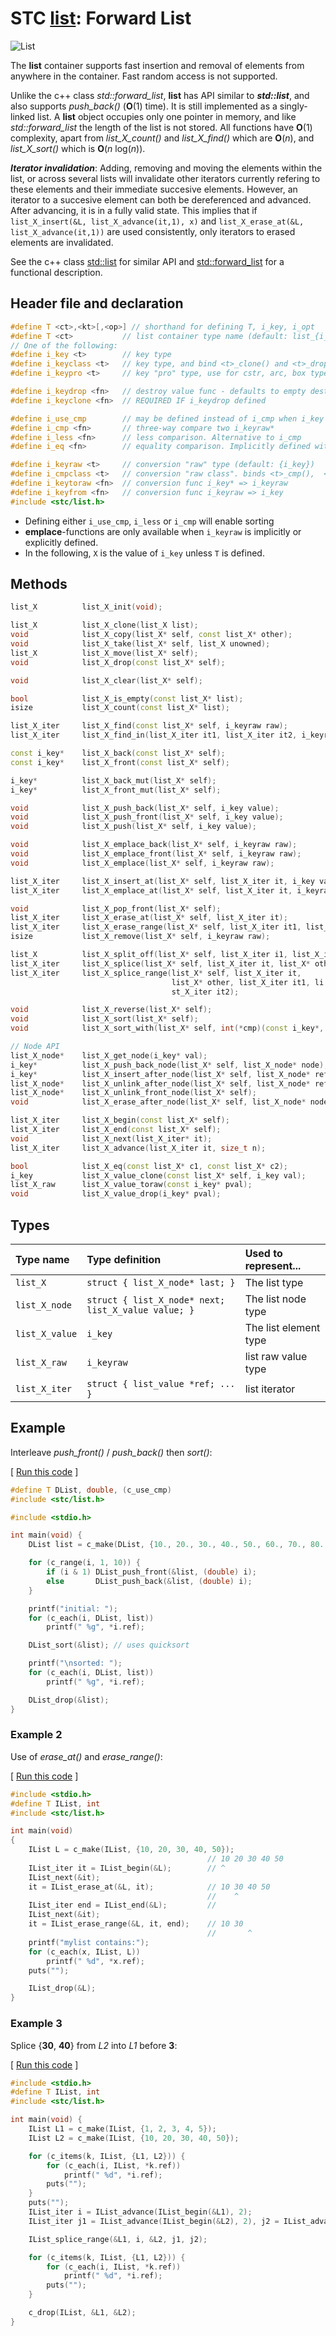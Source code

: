 # STC [list](../include/stc/list.h): Forward List
![List](pics/list.jpg)

The **list** container supports fast insertion and removal of elements from anywhere in the container.
Fast random access is not supported.

Unlike the c++ class *std::forward_list*, **list** has API similar to ***std::list***, and also supports
*push_back()* (**O**(1) time). It is still implemented as a singly-linked list. A **list** object
occupies only one pointer in memory, and like *std::forward_list* the length of the list is not stored.
All functions have **O**(1) complexity, apart from *list_X_count()* and *list_X_find()* which are **O**(*n*),
and *list_X_sort()* which is **O**(*n* log(*n*)).

***Iterator invalidation***: Adding, removing and moving the elements within the list, or across several lists
will invalidate other iterators currently refering to these elements and their immediate succesive elements.
However, an iterator to a succesive element can both be dereferenced and advanced. After advancing, it is
in a fully valid state. This implies that if `list_X_insert(&L, list_X_advance(it,1), x)` and
`list_X_erase_at(&L, list_X_advance(it,1))` are used consistently, only iterators to erased elements are invalidated.

See the c++ class [std::list](https://en.cppreference.com/w/cpp/container/list) for similar API and
[std::forward_list](https://en.cppreference.com/w/cpp/container/forward_list) for a functional description.

## Header file and declaration

```c++
#define T <ct>,<kt>[,<op>] // shorthand for defining T, i_key, i_opt
#define T <ct>           // list container type name (default: list_{i_key})
// One of the following:
#define i_key <t>        // key type
#define i_keyclass <t>   // key type, and bind <t>_clone() and <t>_drop() function names
#define i_keypro <t>     // key "pro" type, use for cstr, arc, box types

#define i_keydrop <fn>   // destroy value func - defaults to empty destruct
#define i_keyclone <fn>  // REQUIRED IF i_keydrop defined

#define i_use_cmp        // may be defined instead of i_cmp when i_key is an integral/native-type.
#define i_cmp <fn>       // three-way compare two i_keyraw*
#define i_less <fn>      // less comparison. Alternative to i_cmp
#define i_eq <fn>        // equality comparison. Implicitly defined with i_cmp, but not i_less.

#define i_keyraw <t>     // conversion "raw" type (default: {i_key})
#define i_cmpclass <t>   // conversion "raw class". binds <t>_cmp(),  <t>_eq(),  <t>_hash()
#define i_keytoraw <fn>  // conversion func i_key* => i_keyraw
#define i_keyfrom <fn>   // conversion func i_keyraw => i_key
#include <stc/list.h>
```
- Defining either `i_use_cmp`, `i_less` or `i_cmp` will enable sorting
- **emplace**-functions are only available when `i_keyraw` is implicitly or explicitly defined.
- In the following, `X` is the value of `i_key` unless `T` is defined.

## Methods

```c++
list_X          list_X_init(void);

list_X          list_X_clone(list_X list);
void            list_X_copy(list_X* self, const list_X* other);
void            list_X_take(list_X* self, list_X unowned);                        // take ownership of unowned
list_X          list_X_move(list_X* self);                                        // move
void            list_X_drop(const list_X* self);                                  // destructor

void            list_X_clear(list_X* self);

bool            list_X_is_empty(const list_X* list);
isize           list_X_count(const list_X* list);                                 // size() in O(n) time

list_X_iter     list_X_find(const list_X* self, i_keyraw raw);
list_X_iter     list_X_find_in(list_X_iter it1, list_X_iter it2, i_keyraw raw);

const i_key*    list_X_back(const list_X* self);
const i_key*    list_X_front(const list_X* self);

i_key*          list_X_back_mut(list_X* self);
i_key*          list_X_front_mut(list_X* self);

void            list_X_push_back(list_X* self, i_key value);                      // note: no pop_back()
void            list_X_push_front(list_X* self, i_key value);
void            list_X_push(list_X* self, i_key value);                           // alias for push_back()

void            list_X_emplace_back(list_X* self, i_keyraw raw);
void            list_X_emplace_front(list_X* self, i_keyraw raw);
void            list_X_emplace(list_X* self, i_keyraw raw);                       // alias for emplace_back()

list_X_iter     list_X_insert_at(list_X* self, list_X_iter it, i_key value);      // return iter to new elem
list_X_iter     list_X_emplace_at(list_X* self, list_X_iter it, i_keyraw raw);

void            list_X_pop_front(list_X* self);
list_X_iter     list_X_erase_at(list_X* self, list_X_iter it);                    // return iter after it
list_X_iter     list_X_erase_range(list_X* self, list_X_iter it1, list_X_iter it2);
isize           list_X_remove(list_X* self, i_keyraw raw);                        // removes all matches

list_X          list_X_split_off(list_X* self, list_X_iter i1, list_X_iter i2);   // split off [i1, i2)
list_X_iter     list_X_splice(list_X* self, list_X_iter it, list_X* other);       // return updated valid it
list_X_iter     list_X_splice_range(list_X* self, list_X_iter it,                 // return updated valid it
                                    list_X* other, list_X_iter it1, li
                                    st_X_iter it2);

void            list_X_reverse(list_X* self);
void            list_X_sort(list_X* self);
void            list_X_sort_with(list_X* self, int(*cmp)(const i_key*, const i_key*));

// Node API
list_X_node*    list_X_get_node(i_key* val);                                      // get the enclosing node
i_key*          list_X_push_back_node(list_X* self, list_X_node* node);
i_key*          list_X_insert_after_node(list_X* self, list_X_node* ref, list_X_node* node);
list_X_node*    list_X_unlink_after_node(list_X* self, list_X_node* ref);         // return unlinked node
list_X_node*    list_X_unlink_front_node(list_X* self);                           // return unlinked node
void            list_X_erase_after_node(list_X* self, list_X_node* node);

list_X_iter     list_X_begin(const list_X* self);
list_X_iter     list_X_end(const list_X* self);
void            list_X_next(list_X_iter* it);
list_X_iter     list_X_advance(list_X_iter it, size_t n);                        // return n elements ahead.

bool            list_X_eq(const list_X* c1, const list_X* c2);                   // equality test
i_key           list_X_value_clone(const list_X* self, i_key val);
list_X_raw      list_X_value_toraw(const i_key* pval);
void            list_X_value_drop(i_key* pval);
```

## Types

| Type name          | Type definition                                     | Used to represent...    |
|:-------------------|:----------------------------------------------------|:------------------------|
| `list_X`           | `struct { list_X_node* last; }`                     | The list type           |
| `list_X_node`      | `struct { list_X_node* next; list_X_value value; }` | The list node type      |
| `list_X_value`     | `i_key`                                             | The list element type |
| `list_X_raw`       | `i_keyraw`                                          | list raw value type   |
| `list_X_iter`      | `struct { list_value *ref; ... }`                   | list iterator          |

## Example

Interleave *push_front()* / *push_back()* then *sort()*:

[ [Run this code](https://godbolt.org/z/fbdfono7s) ]
```c++
#define T DList, double, (c_use_cmp)
#include <stc/list.h>

#include <stdio.h>

int main(void) {
    DList list = c_make(DList, {10., 20., 30., 40., 50., 60., 70., 80., 90.});

    for (c_range(i, 1, 10)) {
        if (i & 1) DList_push_front(&list, (double) i);
        else       DList_push_back(&list, (double) i);
    }

    printf("initial: ");
    for (c_each(i, DList, list))
        printf(" %g", *i.ref);

    DList_sort(&list); // uses quicksort

    printf("\nsorted: ");
    for (c_each(i, DList, list))
        printf(" %g", *i.ref);

    DList_drop(&list);
}
```

### Example 2
Use of *erase_at()* and *erase_range()*:

[ [Run this code](https://godbolt.org/z/MPaGb8jcG) ]
```c++
#include <stdio.h>
#define T IList, int
#include <stc/list.h>

int main(void)
{
    IList L = c_make(IList, {10, 20, 30, 40, 50});
                                            // 10 20 30 40 50
    IList_iter it = IList_begin(&L);        // ^
    IList_next(&it);
    it = IList_erase_at(&L, it);            // 10 30 40 50
                                            //    ^
    IList_iter end = IList_end(&L);         //
    IList_next(&it);
    it = IList_erase_range(&L, it, end);    // 10 30
                                            //       ^
    printf("mylist contains:");
    for (c_each(x, IList, L))
        printf(" %d", *x.ref);
    puts("");

    IList_drop(&L);
}
```

### Example 3
Splice {**30**, **40**} from *L2* into *L1* before **3**:

[ [Run this code](https://godbolt.org/z/cvon65ac6) ]
```c++
#include <stdio.h>
#define T IList, int
#include <stc/list.h>

int main(void) {
    IList L1 = c_make(IList, {1, 2, 3, 4, 5});
    IList L2 = c_make(IList, {10, 20, 30, 40, 50});

    for (c_items(k, IList, {L1, L2})) {
        for (c_each(i, IList, *k.ref))
            printf(" %d", *i.ref);
        puts("");
    }
    puts("");
    IList_iter i = IList_advance(IList_begin(&L1), 2);
    IList_iter j1 = IList_advance(IList_begin(&L2), 2), j2 = IList_advance(j1, 2);

    IList_splice_range(&L1, i, &L2, j1, j2);

    for (c_items(k, IList, {L1, L2})) {
        for (c_each(i, IList, *k.ref))
            printf(" %d", *i.ref);
        puts("");
    }

    c_drop(IList, &L1, &L2);
}
```
